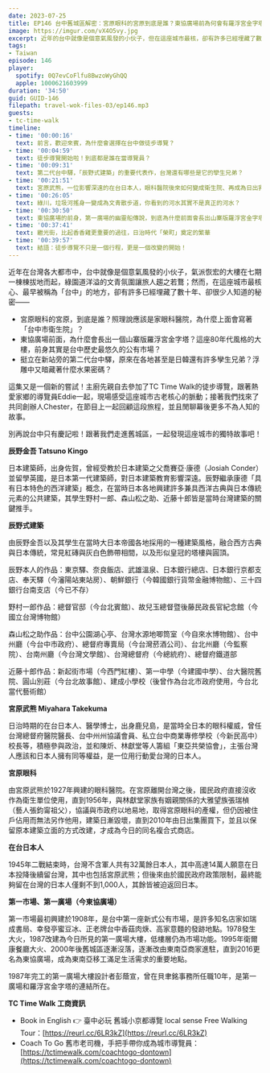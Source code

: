 ```yaml
---
date: 2023-07-25
title: EP146 台中舊城區解密：宮原眼科的宮原到底是誰？東協廣場前為何會有羅浮宮金字塔？ ft. TC Time Walk
image: https://imgur.com/vX4O5vy.jpg
excerpt: 近年的台中就像是個意氣風發的小伙子，但在這座城市最核，卻有許多已經埋藏了數十年、卻很少人知道的秘密。別再說台中只有慶記啦！跟著我們走進舊城區，一起發現這座城市的獨特故事吧！
tags:
- Taiwan
episode: 146
player:
  spotify: 0Q7evCoFlfu8BwzoWyGhQQ
  apple: 1000621603999
duration: '34:50'
guid: GUID-146
filepath: travel-wok-files-03/ep146.mp3
guests:
- tc-time-walk
timeline:
- time: '00:00:16'
  text: 前言，歡迎來賓，為什麼會選擇在台中做徒步導覽？
- time: '00:04:59'
  text: 徒步導覽開始啦！到底都是誰在當導覽員？
- time: '00:09:31'
  text: 第二代台中驛，「辰野式建築」的重要代表作，台灣還有哪些是它的孿生兄弟？
- time: '00:21:51'
  text: 宮原武熊，一位影響深遠的在台日本人，眼科醫院後來如何變成衛生院、再成為日出乳酪蛋糕的複合式商店？
- time: '00:26:05'
  text: 綠川，垃圾河搖身一變成為文青散步道，你看到的河水其實不是真正的河水？
- time: '00:30:50'
  text: 東協廣場的前身，第一廣場的幽靈船傳說，到底為什麼前面會長出山寨版羅浮宮金字塔？
- time: '00:37:41'
  text: 繼光街，比起香香雞更重要的過往，日治時代「榮町」奠定的繁華
- time: '00:39:57'
  text: 結語：徒步導覽不只是一個行程，更是一個改變的開始！
---
```

近年在台灣各大都市中，台中就像是個意氣風發的小伙子，氣派恢宏的大樓在七期一棟棟拔地而起，綠園道洋溢的文青氛圍讓旅人趨之若鶩；然而，在這座城市最核心、最早被稱為「台中」的地方，卻有許多已經埋藏了數十年、卻很少人知道的秘密——

* 宮原眼科的宮原，到底是誰？照理說應該是家眼科醫院，為什麼上面會寫著「台中市衛生院」？
* 東協廣場前面，為什麼會長出一個山寨版羅浮宮金字塔？這座80年代風格的大樓，前身其實是台中歷史最悠久的公有市場？
* 挺立在新站旁的第二代台中驛，原來在各地甚至是日韓還有許多孿生兄弟？浮雕中又暗藏著什麼水果密碼？

這集又是一個新的嘗試！主廚先親自去參加了TC Time Walk的徒步導覽，跟著熱愛家鄉的導覽員Eddie一起，現場感受這座城市古老核心的脈動；接著我們找來了共同創辦人Chester，在節目上一起回顧這段旅程，並且閒聊幕後更多不為人知的故事。

別再說台中只有慶記啦！跟著我們走進舊城區，一起發現這座城市的獨特故事吧！

**辰野金吾 Tatsuno Kingo**

日本建築師，出身佐賀，曾經受教於日本建築之父喬賽亞·康德（Josiah Conder）並留學英國，是日本第一代建築師，對日本建築教育影響深遠。辰野繼承康德「具有日本特色的西洋建築」概念，在當時日本各地興建許多兼具西洋古典與日本傳統元素的公共建築，其學生野村一郎、森山松之助、近藤十郎皆是當時台灣建築的關鍵推手。

**辰野式建築**

由辰野金吾以及其學生在當時大日本帝國各地採用的一種建築風格，融合西方古典與日本傳統，常見紅磚與灰白色飾帶相間，以及形似皇冠的塔樓與圓頂。

辰野本人的作品：東京驛、奈良飯店、武雄溫泉、日本銀行總店、日本銀行京都支店、奉天驛（今瀋陽站東站房）、朝鮮銀行（今韓國銀行貨幣金融博物館）、三十四銀行台南支店（今已不存）

野村一郎作品：總督官邸（今台北賓館）、故兒玉總督暨後藤民政長官紀念館（今國立台灣博物館）

森山松之助作品：台中公園湖心亭、台灣水源地唧筒室（今自來水博物館）、台中州廳（今台中市政府）、總督府專賣局（今台灣菸酒公司）、台北州廳（今監察院）、台南州廳（今台灣文學館）、台灣總督府（今總統府）、總督府鐵道部

近藤十郎作品：新起街市場（今西門紅樓）、第一中學（今建國中學）、台大醫院舊院、圓山別莊（今台北故事館）、建成小學校（後曾作為台北市政府使用，今台北當代藝術館）

**宮原武熊 Miyahara Takekuma**

日治時期的在台日本人、醫學博士，出身鹿兒島，是當時全日本的眼科權威，曾任台灣總督府醫院醫長、台中州州協議會員、私立台中商業專修學校（今新民高中）校長等，積極參與政治，並和陳炘、林獻堂等人籌組「東亞共榮協會」，主張台灣人應該和日本人擁有同等權益，是一位用行動愛台灣的日本人。

**宮原眼科**

由宮原武熊於1927年興建的眼科醫院。在宮原離開台灣之後，國民政府直接沒收作為衛生單位使用，直到1956年，與林獻堂家族有姻親關係的大雅望族張瑞楨（藝人張鈞甯祖父），協議與市政府以地易地，取得宮原眼科的產權，但仍因被住戶佔用而無法另作他用，建築日漸毀壞，直到2010年由日出集團買下，並且以保留原本建築立面的方式改建，才成為今日的同名複合式商店。

**在台日本人**

1945年二戰結束時，台灣不含軍人共有32萬餘日本人，其中高達14萬人願意在日本投降後續留台灣，其中也包括宮原武熊；但後來由於國民政府政策限制，最終能夠留在台灣的日本人僅剩不到1,000人，其餘皆被迫返回日本。

**第一市場、第一廣場（今東協廣場）**

第一市場最初興建於1908年，是台中第一座新式公有市場，是許多知名店家如瑞成書局、幸發亭蜜豆冰、正老牌台中香菇肉焿、高家意麵的發跡地點。1978發生大火，1987改建為今日所見的第一廣場大樓，低樓層仍為市場功能。1995年衛爾康餐廳大火、2000年後舊城區逐漸沒落，逐漸改由東南亞商家進駐，直到2016更名為東協廣場，成為東南亞移工滿足生活需求的重要地點。

1987年完工的第一廣場大樓設計者彭蔭宣，曾在貝聿銘事務所任職10年，是第一廣場和羅浮宮金字塔的連結所在。

**TC Time Walk 工商資訊**

* Book in English 👉 臺中必玩 舊城小京都導覽 local sense Free Walking Tour：[https://reurl.cc/6LR3kZ](https://reurl.cc/6LR3kZ)
* Coach To Go 舊市老司機，手把手帶你成為城市導覽員：[https://tctimewalk.com/coachtogo-dontown](https://tctimewalk.com/coachtogo-dontown)